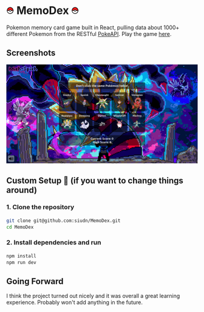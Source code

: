 # <img src="./public/pokeball.png" alt="pokeball" width="20" height="20"> MemoDex <img src="./public/pokeball.png" alt="pokeball" width="20" height="20">

Pokemon memory card game built in React, pulling data about 1000+ different Pokemon from the RESTful [PokeAPI](https://pokeapi.co/). Play the game [here](https://memodex.vercel.app/).
<br>

## Screenshots

![screenshot](./src/assets/screenshot.png?raw=true "screenshot")

## Custom Setup 📝 (if you want to change things around)

### 1. Clone the repository

```bash
git clone git@github.com:siudn/MemoDex.git
cd MemoDex
```

### 2. Install dependencies and run

```bash
npm install
npm run dev
```

## Going Forward

I think the project turned out nicely and it was overall a great learning experience. Probably won't add anything in the future.
